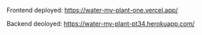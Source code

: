 Frontend deployed: https://water-my-plant-one.vercel.app/

Backend deoloyed: https://water-my-plant-pt34.herokuapp.com/